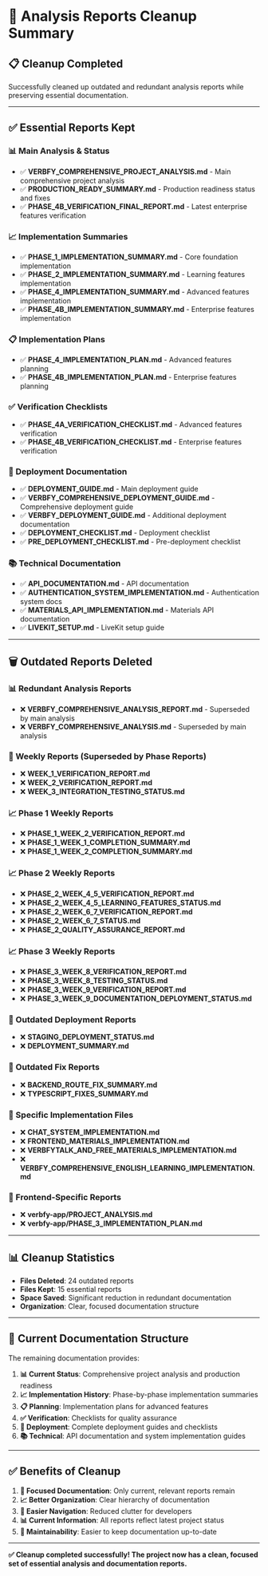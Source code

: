 # 🧹 Analysis Reports Cleanup Summary

## 📋 **Cleanup Completed**

Successfully cleaned up outdated and redundant analysis reports while preserving essential documentation.

---

## ✅ **Essential Reports Kept**

### **📊 Main Analysis & Status**
- ✅ **VERBFY_COMPREHENSIVE_PROJECT_ANALYSIS.md** - Main comprehensive project analysis
- ✅ **PRODUCTION_READY_SUMMARY.md** - Production readiness status and fixes
- ✅ **PHASE_4B_VERIFICATION_FINAL_REPORT.md** - Latest enterprise features verification

### **📈 Implementation Summaries**
- ✅ **PHASE_1_IMPLEMENTATION_SUMMARY.md** - Core foundation implementation
- ✅ **PHASE_2_IMPLEMENTATION_SUMMARY.md** - Learning features implementation
- ✅ **PHASE_4_IMPLEMENTATION_SUMMARY.md** - Advanced features implementation
- ✅ **PHASE_4B_IMPLEMENTATION_SUMMARY.md** - Enterprise features implementation

### **📋 Implementation Plans**
- ✅ **PHASE_4_IMPLEMENTATION_PLAN.md** - Advanced features planning
- ✅ **PHASE_4B_IMPLEMENTATION_PLAN.md** - Enterprise features planning

### **✅ Verification Checklists**
- ✅ **PHASE_4A_VERIFICATION_CHECKLIST.md** - Advanced features verification
- ✅ **PHASE_4B_VERIFICATION_CHECKLIST.md** - Enterprise features verification

### **🚀 Deployment Documentation**
- ✅ **DEPLOYMENT_GUIDE.md** - Main deployment guide
- ✅ **VERBFY_COMPREHENSIVE_DEPLOYMENT_GUIDE.md** - Comprehensive deployment guide
- ✅ **VERBFY_DEPLOYMENT_GUIDE.md** - Additional deployment documentation
- ✅ **DEPLOYMENT_CHECKLIST.md** - Deployment checklist
- ✅ **PRE_DEPLOYMENT_CHECKLIST.md** - Pre-deployment checklist

### **📚 Technical Documentation**
- ✅ **API_DOCUMENTATION.md** - API documentation
- ✅ **AUTHENTICATION_SYSTEM_IMPLEMENTATION.md** - Authentication system docs
- ✅ **MATERIALS_API_IMPLEMENTATION.md** - Materials API documentation
- ✅ **LIVEKIT_SETUP.md** - LiveKit setup guide

---

## 🗑️ **Outdated Reports Deleted**

### **📊 Redundant Analysis Reports**
- ❌ **VERBFY_COMPREHENSIVE_ANALYSIS_REPORT.md** - Superseded by main analysis
- ❌ **VERBFY_COMPREHENSIVE_ANALYSIS.md** - Superseded by main analysis

### **📅 Weekly Reports (Superseded by Phase Reports)**
- ❌ **WEEK_1_VERIFICATION_REPORT.md**
- ❌ **WEEK_2_VERIFICATION_REPORT.md**
- ❌ **WEEK_3_INTEGRATION_TESTING_STATUS.md**

### **📈 Phase 1 Weekly Reports**
- ❌ **PHASE_1_WEEK_2_VERIFICATION_REPORT.md**
- ❌ **PHASE_1_WEEK_1_COMPLETION_SUMMARY.md**
- ❌ **PHASE_1_WEEK_2_COMPLETION_SUMMARY.md**

### **📈 Phase 2 Weekly Reports**
- ❌ **PHASE_2_WEEK_4_5_VERIFICATION_REPORT.md**
- ❌ **PHASE_2_WEEK_4_5_LEARNING_FEATURES_STATUS.md**
- ❌ **PHASE_2_WEEK_6_7_VERIFICATION_REPORT.md**
- ❌ **PHASE_2_WEEK_6_7_STATUS.md**
- ❌ **PHASE_2_QUALITY_ASSURANCE_REPORT.md**

### **📈 Phase 3 Weekly Reports**
- ❌ **PHASE_3_WEEK_8_VERIFICATION_REPORT.md**
- ❌ **PHASE_3_WEEK_8_TESTING_STATUS.md**
- ❌ **PHASE_3_WEEK_9_VERIFICATION_REPORT.md**
- ❌ **PHASE_3_WEEK_9_DOCUMENTATION_DEPLOYMENT_STATUS.md**

### **🚀 Outdated Deployment Reports**
- ❌ **STAGING_DEPLOYMENT_STATUS.md**
- ❌ **DEPLOYMENT_SUMMARY.md**

### **🔧 Outdated Fix Reports**
- ❌ **BACKEND_ROUTE_FIX_SUMMARY.md**
- ❌ **TYPESCRIPT_FIXES_SUMMARY.md**

### **📝 Specific Implementation Files**
- ❌ **CHAT_SYSTEM_IMPLEMENTATION.md**
- ❌ **FRONTEND_MATERIALS_IMPLEMENTATION.md**
- ❌ **VERBFYTALK_AND_FREE_MATERIALS_IMPLEMENTATION.md**
- ❌ **VERBFY_COMPREHENSIVE_ENGLISH_LEARNING_IMPLEMENTATION.md**

### **📁 Frontend-Specific Reports**
- ❌ **verbfy-app/PROJECT_ANALYSIS.md**
- ❌ **verbfy-app/PHASE_3_IMPLEMENTATION_PLAN.md**

---

## 📊 **Cleanup Statistics**

- **Files Deleted**: 24 outdated reports
- **Files Kept**: 15 essential reports
- **Space Saved**: Significant reduction in redundant documentation
- **Organization**: Clear, focused documentation structure

---

## 🎯 **Current Documentation Structure**

The remaining documentation provides:

1. **📊 Current Status**: Comprehensive project analysis and production readiness
2. **📈 Implementation History**: Phase-by-phase implementation summaries
3. **📋 Planning**: Implementation plans for advanced features
4. **✅ Verification**: Checklists for quality assurance
5. **🚀 Deployment**: Complete deployment guides and checklists
6. **📚 Technical**: API documentation and system implementation guides

---

## ✅ **Benefits of Cleanup**

1. **🎯 Focused Documentation**: Only current, relevant reports remain
2. **📈 Better Organization**: Clear hierarchy of documentation
3. **🚀 Easier Navigation**: Reduced clutter for developers
4. **📊 Current Information**: All reports reflect latest project status
5. **🔄 Maintainability**: Easier to keep documentation up-to-date

---

**✅ Cleanup completed successfully! The project now has a clean, focused set of essential analysis and documentation reports.**